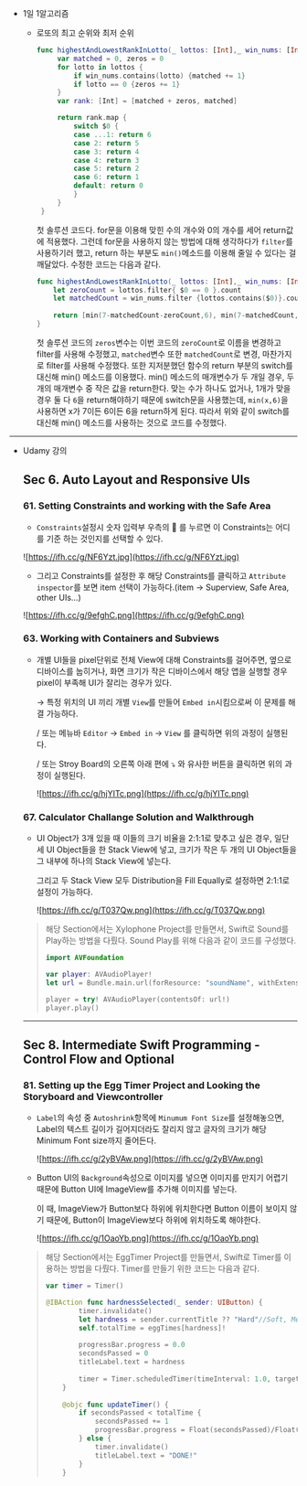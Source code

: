 * 1일 1알고리즘

	* 로또의 최고 순위와 최저 순위

		```swift
		func highestAndLowestRankInLotto(_ lottos: [Int],_ win_nums: [Int]) -> [Int] {
		     var matched = 0, zeros = 0
		     for lotto in lottos {
		         if win_nums.contains(lotto) {matched += 1}
		         if lotto == 0 {zeros += 1}
		     }
		     var rank: [Int] = [matched + zeros, matched]
		
		     return rank.map {
		         switch $0 {
		         case ...1: return 6
		         case 2: return 5
		         case 3: return 4
		         case 4: return 3
		         case 5: return 2
		         case 6: return 1
		         default: return 0
		         }
		     }
		 }
		```

		첫 솔루션 코드다. for문을 이용해 맞힌 수의 개수와 0의 개수를 세어 return값에 적용했다. 그런데 for문을 사용하지 않는 방법에 대해 생각하다가 `filter`를 사용하기러 했고, return 하는 부분도 `min()`메소드를 이용해 줄일 수 있다는 걸 깨달았다. 수정한 코드는 다음과 같다.

		```swift
		func highestAndLowestRankInLotto(_ lottos: [Int],_ win_nums: [Int]) -> [Int] {
		    let zeroCount = lottos.filter{ $0 == 0 }.count
		    let matchedCount = win_nums.filter {lottos.contains($0)}.count
		    
		    return [min(7-matchedCount-zeroCount,6), min(7-matchedCount,6)]
		}
		```

		첫 솔루션 코드의 `zeros`변수는 이번 코드의 `zeroCount`로 이름을 변경하고 filter를 사용해 수정했고, `matched`변수 또한 `matchedCount`로 변경, 마찬가지로 filter를 사용해 수정했다. 또한 지저분했던 함수의 return 부분의 switch를 대신해 min() 메소드를 이용했다. min() 메소드의 매개변수가 두 개일 경우, 두 개의 매개변수 중 작은 값을 return한다. 맞는 수가 하나도 없거나, 1개가 맞을 경우 둘 다 `6`을 return해야하기 때문에 switch문을 사용했는데, `min(x,6)`을 사용하면 x가 7이든 6이든 6을 return하게 된다. 따라서 위와 같이 switch를 대신해 min() 메소드를 사용하는 것으로 코드를 수정했다.

------

* Udamy 강의

	## Sec 6. Auto Layout and Responsive UIs

	### 61. Setting Constraints and working with the Safe Area

	* `Constraints`설정시 숫자 입력부 우측의 🔽 를 누르면 이 Constraints는 어디를 기준 하는 것인지를 선택할 수 있다.

	![https://ifh.cc/g/NF6Yzt.jpg](https://ifh.cc/g/NF6Yzt.jpg)

	* 그리고 Constraints를 설정한 후 해당 Constraints를 클릭하고 `Attribute inspector`를 보면 item 선택이 가능하다.(item → Superview, Safe Area, other UIs...)

	![https://ifh.cc/g/9efghC.png](https://ifh.cc/g/9efghC.png)

	### 63. Working with Containers and Subviews

	* 개별 UI들을 pixel단위로 전체 View에 대해 Constraints를 걸어주면, 옆으로 디바이스를 눕히거나, 화면 크기가 작은 디바이스에서 해당 앱을 실행할 경우 pixel이 부족해 UI가 잘리는 경우가 있다.

		→ 특정 위치의 UI 끼리 개별 `View`를 만들어 `Embed in`시킴으로써 이 문제를 해결 가능하다.

		/ 또는 메뉴바 `Editor` → `Embed in` → `View` 를 클릭하면 위의 과정이 실행된다.

		/ 또는 Stroy Board의 오른쪽 아래 편에 ⤵️ 와 유사한 버튼을 클릭하면 위의 과정이 실행된다.

		![https://ifh.cc/g/hjYITc.png](https://ifh.cc/g/hjYITc.png)

	### 67. Calculator Challange Solution and Walkthrough

	* UI Object가 3개 있을 때 이들의 크기 비율을 2:1:1로 맞추고 싶은 경우, 일단 세 UI Object들을 한 Stack View에 넣고, 크기가 작은 두 개의 UI Object들을 그 내부에 하나의 Stack View에 넣는다.

		그리고 두 Stack View 모두 Distribution을 Fill Equally로 설정하면 2:1:1로 설정이 가능하다.

		![https://ifh.cc/g/T037Qw.png](https://ifh.cc/g/T037Qw.png)

	> 해당 Section에서는 Xylophone Project를 만들면서, Swift로 Sound를 Play하는 방법을 다뤘다. Sound Play를 위해 다음과 같이 코드를 구성했다.
	>
	> ```swift
	> import AVFoundation
	> 
	> var player: AVAudioPlayer!
	> let url = Bundle.main.url(forResource: "soundName", withExtension: "wav")
	> 
	> player = try! AVAudioPlayer(contentsOf: url!)
	> player.play()
	> ```

	------

	## Sec 8. Intermediate Swift Programming - Control Flow and Optional

	### 81. Setting up the Egg Timer Project and Looking the Storyboard and Viewcontroller

	* `Label`의 속성 중 `Autoshrink`항목에 `Minumum Font Size`를 설정해놓으면, Label의 텍스트 길이가 길어지더라도 잘리지 않고 글자의 크기가 해당 Minimum Font size까지 줄어든다.

		![https://ifh.cc/g/2yBVAw.png](https://ifh.cc/g/2yBVAw.png)

	* Button UI의 `Background`속성으로 이미지를 넣으면 이미지를 만지기 어렵기 때문에 Button UI에 ImageView를 추가해 이미지를 넣는다.

		이 때, ImageView가 Button보다 하위에 위치한다면 Button 이름이 보이지 않기 때문에, Button이 ImageView보다 하위에 위치하도록 해야한다.

		![https://ifh.cc/g/1OaoYb.png](https://ifh.cc/g/1OaoYb.png)

	> 해당 Section에서는 EggTimer Project를 만들면서, Swift로 Timer를 이용하는 방법을 다뤘다. Timer를 만들기 위한 코드는 다음과 같다.
	>
	> ```swift
	> var timer = Timer()
	> 
	> @IBAction func hardnessSelected(_ sender: UIButton) {
	>         timer.invalidate()
	>         let hardness = sender.currentTitle ?? "Hard"//Soft, Medium, Hard
	>         self.totalTime = eggTimes[hardness]!
	>         
	>         progressBar.progress = 0.0
	>         secondsPassed = 0
	>         titleLabel.text = hardness
	>         
	>         timer = Timer.scheduledTimer(timeInterval: 1.0, target: self, selector: #selector(updateTimer), userInfo: nil, repeats: true)
	>     }
	>     
	>     @objc func updateTimer() {
	>         if secondsPassed < totalTime {
	>             secondsPassed += 1
	>             progressBar.progress = Float(secondsPassed)/Float(totalTime)
	>         } else {
	>             timer.invalidate()
	>             titleLabel.text = "DONE!"
	>         }
	>     }
	> ```